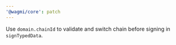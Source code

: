 ```yaml
---
'@wagmi/core': patch
---
```


Use `domain.chainId` to validate and switch chain before signing in `signTypedData`.
